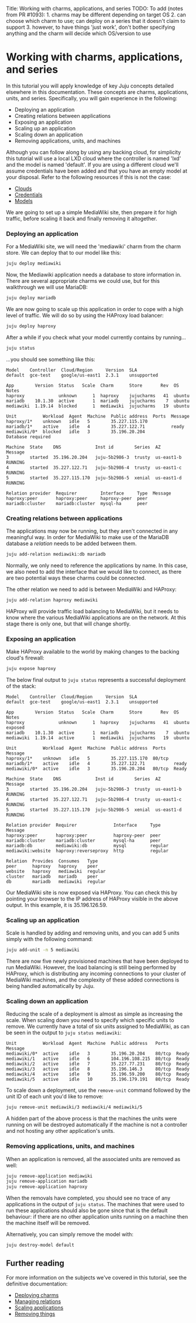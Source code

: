 Title: Working with charms, applications, and series
TODO: To add (notes from PR #1093):
      1. charms may be different depending on target OS
      2. can choose which charm to use; can deploy on a series that it doesn't claim to
	support
      3. however, to have things 'just work', don't bother specifying anything and the
	charm will decide which OS/version to use

# Working with charms, applications, and series

In this tutorial you will apply knowledge of key Juju concepts detailed
elsewhere in this documentation. These concepts are charms, applications,
units, and series. Specifically, you will gain experience in the following:
 
 - Deploying an application
 - Creating relations between applications
 - Exposing an application
 - Scaling up an application
 - Scaling down an application
 - Removing applications, units, and machines

Although you can follow along by using any backing cloud, for simplicity this
tutorial will use a local LXD cloud where the controller is named 'lxd' and the
model is named 'default'. If you are using a different cloud we'll assume
credentials have been added and that you have an empty model at your disposal.
Refer to the following resources if this is not the case:

 - [Clouds][clouds]
 - [Credentials][credentials]
 - [Models][models]

We are going to set up a simple MediaWiki site, then prepare it for high
traffic, before scaling it back and finally removing it altogether.

### Deploying an application

For a MediaWiki site, we will need the 'mediawiki' charm from the charm store. 
We can deploy that to our model like this:

```bash
juju deploy mediawiki
```

Now, the Mediawiki application needs a database to store information in. There
are several appropriate charms we could use, but for this walkthrough we will
use MariaDB:

```bash
juju deploy mariadb
```

We are now going to scale up this application in order to cope with a high
level of traffic. We will do so by using the HAProxy load balancer:

```bash
juju deploy haproxy
```

After a while if you check what your model currently contains by running...

```bash
juju status
```

...you should see something like this:

<!-- JUJUVERSION: 2.3.1-xenial-amd64 -->
<!-- JUJUCOMMAND: juju status -->
```no-highlight
Model    Controller  Cloud/Region     Version  SLA
default  gce-test    google/us-east1  2.3.1    unsupported

App        Version  Status   Scale  Charm      Store       Rev  OS      Notes
haproxy             unknown      1  haproxy    jujucharms   41  ubuntu  
mariadb    10.1.30  active       1  mariadb    jujucharms    7  ubuntu  
mediawiki  1.19.14  blocked      1  mediawiki  jujucharms   19  ubuntu  

Unit          Workload  Agent  Machine  Public address  Ports  Message
haproxy/1*    unknown   idle   5        35.227.115.170         
mariadb/1*    active    idle   4        35.227.122.71          ready
mediawiki/0*  blocked   idle   3        35.196.20.204          Database required

Machine  State    DNS             Inst id        Series  AZ          Message
3        started  35.196.20.204   juju-5b2986-3  trusty  us-east1-b  RUNNING
4        started  35.227.122.71   juju-5b2986-4  trusty  us-east1-c  RUNNING
5        started  35.227.115.170  juju-5b2986-5  xenial  us-east1-d  RUNNING

Relation provider  Requirer         Interface     Type  Message
haproxy:peer       haproxy:peer     haproxy-peer  peer  
mariadb:cluster    mariadb:cluster  mysql-ha      peer
```

### Creating relations between applications

The applications may now be running, but they aren't connected in any
meaningful way. In order for MediaWiki to make use of the MariaDB database
a *relation* needs to be added between them.

```bash
juju add-relation mediawiki:db mariadb
```

Normally, we only need to reference the applications by name. In this case, we
also need to add the interface that we would like to connect, as there are two
potential ways these charms could be connected.

The other relation we need to add is between MediaWiki and HAProxy:

```bash
juju add-relation haproxy mediawiki
```

HAProxy will provide traffic load balancing to MediaWiki, but it needs to know
where the various MediaWiki applications are on the network. At this stage
there is only one, but that will change shortly.

### Exposing an application

Make HAProxy available to the world by making changes to the backing cloud's
firewall:

```bash
juju expose haproxy
```

The below final output to `juju status` represents a successful deployment of
the stack:

<!-- JUJUVERSION: 2.3.1-xenial-amd64 -->
<!-- JUJUCOMMAND: juju status -->
```no-highlight
Model    Controller  Cloud/Region     Version  SLA
default  gce-test    google/us-east1  2.3.1    unsupported

App        Version  Status   Scale  Charm      Store       Rev  OS      Notes
haproxy             unknown      1  haproxy    jujucharms   41  ubuntu  exposed
mariadb    10.1.30  active       1  mariadb    jujucharms    7  ubuntu  
mediawiki  1.19.14  active       1  mediawiki  jujucharms   19  ubuntu  

Unit          Workload  Agent  Machine  Public address  Ports   Message
haproxy/1*    unknown   idle   5        35.227.115.170  80/tcp  
mariadb/1*    active    idle   4        35.227.122.71           ready
mediawiki/0*  active    idle   3        35.196.20.204   80/tcp  Ready

Machine  State    DNS             Inst id        Series  AZ          Message
3        started  35.196.20.204   juju-5b2986-3  trusty  us-east1-b  RUNNING
4        started  35.227.122.71   juju-5b2986-4  trusty  us-east1-c  RUNNING
5        started  35.227.115.170  juju-5b2986-5  xenial  us-east1-d  RUNNING

Relation provider  Requirer              Interface     Type     Message
haproxy:peer       haproxy:peer          haproxy-peer  peer     
mariadb:cluster    mariadb:cluster       mysql-ha      peer     
mariadb:db         mediawiki:db          mysql         regular  
mediawiki:website  haproxy:reverseproxy  http          regular

Relation  Provides  Consumes   Type
peer      haproxy   haproxy    peer
website   haproxy   mediawiki  regular
cluster   mariadb   mariadb    peer
db        mariadb   mediawiki  regular
```

Our MediaWiki site is now exposed via HAProxy. You can check this by pointing
your browser to the IP address of HAProxy visible in the above output. In this
example, it is 35.196.126.59.

### Scaling up an application

Scale is handled by adding and 
removing units, and you can add 5 units simply with the following command:

```bash
juju add-unit -n 5 mediawiki 
```

There are now five newly provisioned machines that have been deployed to run
MediaWiki. However, the load balancing is still being performed by HAProxy,
which is distributing any incoming connections to your cluster of MediaWiki
machines, and the complexity of these added connections is being handled
automatically by Juju. 

### Scaling down an application

Reducing the scale of a deployment is almost as simple as increasing the scale.
When scaling down you need to specify which specific units to remove. We
currently have a total of six units assigned to MediaWiki, as can be seen in
the output to `juju status mediawiki`:

```no-highlight
Unit          Workload  Agent  Machine  Public address   Ports   Message
mediawiki/0*  active    idle   3        35.196.20.204    80/tcp  Ready
mediawiki/1   active    idle   6        104.196.108.215  80/tcp  Ready
mediawiki/2   active    idle   7        35.227.77.231    80/tcp  Ready
mediawiki/3   active    idle   8        35.196.146.3     80/tcp  Ready
mediawiki/4   active    idle   9        35.196.59.200    80/tcp  Ready
mediawiki/5   active    idle   10       35.196.179.191   80/tcp  Ready
```

To scale down a deployment, use the `remove-unit` command followed by the unit
ID of each unit you'd like to remove:

```bash
juju remove-unit mediawiki/3 mediawiki/4 mediawiki/5
```

A hidden part of the above process is that the machines the units were running
on will be destroyed automatically if the machine is not a controller and not
hosting any other application's units.

### Removing applications, units, and machines

When an application is removed, all the associated units are removed as well:

```bash
juju remove-application mediawiki
juju remove-application mariadb
juju remove-application haproxy
```

When the removals have completed, you should see no trace of any applications
in the output of `juju status`. The machines that were used to run these
applications should also be gone since that is the default behaviour: if there
are no other application units running on a machine then the machine itself
will be removed.

Alternatively, you can simply remove the model with:

```bash
juju destroy-model default
```

## Further reading

For more information on the subjects we've covered in this tutorial, see the
definitive documentation:

 - [Deploying charms][charms-deploy]
 - [Managing relations][charms-relations]
 - [Scaling applications][charms-scaling]
 - [Removing things][charms-destroy]


<!-- LINKS -->

[clouds]: ./clouds.md
[models]: ./models.md
[credentials]: ./credentials.md
[charms-deploy]: ./charms-deploying.md
[charms-relations]: ./charms-relations.md
[charms-scaling]: ./charms-scaling.md
[charms-destroy]: ./charms-destroy.md
